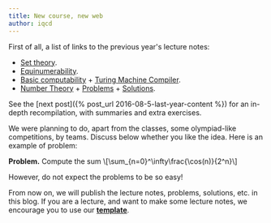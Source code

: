 ```yaml
---
title: New course, new web
author: iqcd
---
```


First of all, a list of links to the previous year's lecture notes:

* [Set theory](pdffiles/set_theory.pdf).
* [Equinumerability](pdffiles/equinumerability.pdf).
* [Basic computability](pdffiles/basic_computability.pdf) + [Turing Machine Compiler](https://github.com/Jsevillamol/PythonUTM).
* [Number Theory](https://drive.google.com/file/d/0ByOY0ltwG6s-RFRpcE1fQnM2VEk/view?usp=sharing) + [Problems](https://drive.google.com/file/d/0ByOY0ltwG6s-SHJQME9iV2s1bm8/view?usp=sharing) + [Solutions](https://drive.google.com/file/d/0ByOY0ltwG6s-RXdBUjU4Wjh3cmM/view?usp=sharing).

See the [next post]({% post_url 2016-08-5-last-year-content %}) for an in-depth recompilation, with summaries and extra exercises.

We were planning to do, apart from the classes, some olympiad-like competitions, by teams. Discuss below whether you like the idea. Here is an example of problem:


<span class="capsule">**Problem.**</span> Compute the sum
\\[\sum_{n=0}^\infty\frac{\cos(n)}{2^n}\\]

However, do not expect the problems to be so easy!

From now on, we will publish the lecture notes, problems, solutions, etc. in this blog. If you are a lecture, and want to make some lecture notes, we encourage you to use our **[template](https://drive.google.com/file/d/0ByOY0ltwG6s-WUZlZXQ2MTdrZ0U/view?usp=sharing)**.
